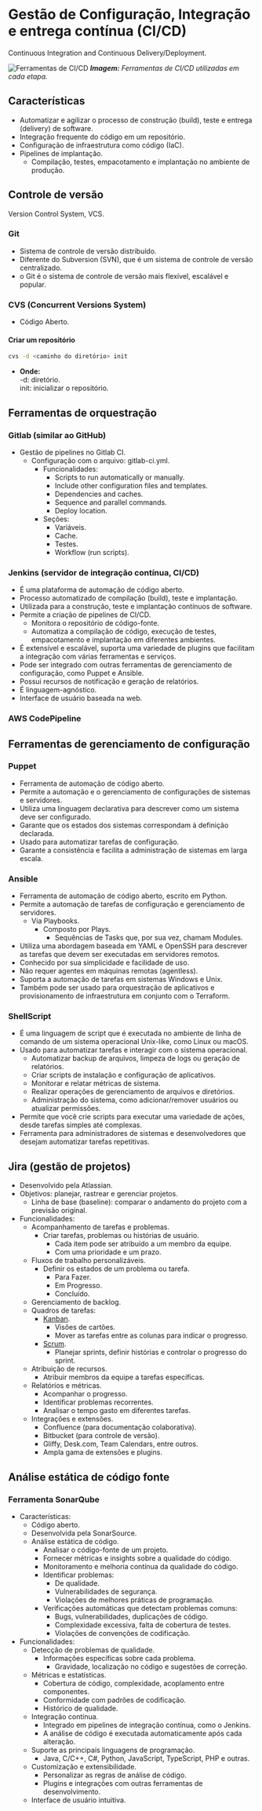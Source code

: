 # Gestão de Configuração, Integração e entrega contínua (CI/CD)

Continuous Integration and Continuous Delivery/Deployment.

![Ferramentas de CI/CD](/Imagens/CICD-Tools.png)
_**Imagem:** Ferramentas de CI/CD utilizadas em cada etapa._

## Características

- Automatizar e agilizar o processo de construção (build), teste e entrega (delivery) de software.
- Integração frequente do código em um repositório.
- Configuração de infraestrutura como código (IaC).
- Pipelines de implantação.
  - Compilação, testes, empacotamento e implantação no ambiente de produção.

## Controle de versão

Version Control System, VCS.

### Git

- Sistema de controle de versão distribuído.
- Diferente do Subversion (SVN), que é um sistema de controle de versão centralizado.
- o Git é o sistema de controle de versão mais flexível, escalável e popular.

### CVS (Concurrent Versions System)

- Código Aberto.

#### Criar um repositório

```bash
cvs -d <caminho do diretório> init
```

- **Onde:**  
   -d: diretório.  
   init: inicializar o repositório.

## Ferramentas de orquestração

### Gitlab (similar ao GitHub)

- Gestão de pipelines no Gitlab CI.
  - Configuração com o arquivo: gitlab-ci.yml.
    - Funcionalidades:
      - Scripts to run automatically or manually.
      - Include other configuration files and templates.
      - Dependencies and caches.
      - Sequence and parallel commands.
      - Deploy location.
    - Seções:
      - Variáveis.
      - Cache.
      - Testes.
      - Workflow (run scripts).

### Jenkins (servidor de integração contínua, CI/CD)

- É uma plataforma de automação de código aberto.
- Processo automatizado de compilação (build), teste e implantação.
- Utilizada para a construção, teste e implantação contínuos de software.
- Permite a criação de pipelines de CI/CD.
  - Monitora o repositório de código-fonte.
  - Automatiza a compilação de código, execução de testes, empacotamento e implantação em diferentes ambientes.
- É extensível e escalável, suporta uma variedade de plugins que facilitam a integração com várias ferramentas e serviços.
- Pode ser integrado com outras ferramentas de gerenciamento de configuração, como Puppet e Ansible.
- Possui recursos de notificação e geração de relatórios.
- É linguagem-agnóstico.
- Interface de usuário baseada na web.

### AWS CodePipeline

## Ferramentas de gerenciamento de configuração

### Puppet

- Ferramenta de automação de código aberto.
- Permite a automação e o gerenciamento de configurações de sistemas e servidores.
- Utiliza uma linguagem declarativa para descrever como um sistema deve ser configurado.
- Garante que os estados dos sistemas correspondam à definição declarada.
- Usado para automatizar tarefas de configuração.
- Garante a consistência e facilita a administração de sistemas em larga escala.

### Ansible

- Ferramenta de automação de código aberto, escrito em Python.
- Permite a automação de tarefas de configuração e gerenciamento de servidores.
  - Via Playbooks.
    - Composto por Plays.
      - Sequências de Tasks que, por sua vez, chamam Modules.
- Utiliza uma abordagem baseada em YAML e OpenSSH para descrever as tarefas que devem ser executadas em servidores remotos.
- Conhecido por sua simplicidade e facilidade de uso.
- Não requer agentes em máquinas remotas (agentless).
- Suporta a automação de tarefas em sistemas Windows e Unix.
- Também pode ser usado para orquestração de aplicativos e provisionamento de infraestrutura em conjunto com o Terraform.

### ShellScript

- É uma linguagem de script que é executada no ambiente de linha de comando de um sistema operacional Unix-like, como Linux ou macOS.
- Usado para automatizar tarefas e interagir com o sistema operacional.
  - Automatizar backup de arquivos, limpeza de logs ou geração de relatórios.
  - Criar scripts de instalação e configuração de aplicativos.
  - Monitorar e relatar métricas de sistema.
  - Realizar operações de gerenciamento de arquivos e diretórios.
  - Administração do sistema, como adicionar/remover usuários ou atualizar permissões.
- Permite que você crie scripts para executar uma variedade de ações, desde tarefas simples até complexas.
- Ferramenta para administradores de sistemas e desenvolvedores que desejam automatizar tarefas repetitivas.

## Jira (gestão de projetos)

- Desenvolvido pela Atlassian.
- Objetivos: planejar, rastrear e gerenciar projetos.
  - Linha de base (baseline): comparar o andamento do projeto com a previsão original.
- Funcionalidades:
  - Acompanhamento de tarefas e problemas.
    - Criar tarefas, problemas ou histórias de usuário.
      - Cada item pode ser atribuído a um membro da equipe.
      - Com uma prioridade e um prazo.
  - Fluxos de trabalho personalizáveis.
    - Definir os estados de um problema ou tarefa.
      - Para Fazer.
      - Em Progresso.
      - Concluído.
  - Gerenciamento de backlog.
  - Quadros de tarefas:
    - [Kanban](</Tecnologia da Informação/Gestão e legislação/Metodologias/Agile Frameworks/Kanban.md>).
      - Visões de cartões.
      - Mover as tarefas entre as colunas para indicar o progresso.
    - [Scrum](</Tecnologia da Informação/Gestão e legislação/Metodologias/Agile Frameworks/Scrum.md>).
      - Planejar sprints, definir histórias e controlar o progresso do sprint.
  - Atribuição de recursos.
    - Atribuir membros da equipe a tarefas específicas.
  - Relatórios e métricas.
    - Acompanhar o progresso.
    - Identificar problemas recorrentes.
    - Analisar o tempo gasto em diferentes tarefas.
  - Integrações e extensões.
    - Confluence (para documentação colaborativa).
    - Bitbucket (para controle de versão).
    - Gliffy, Desk.com, Team Calendars, entre outros.
    - Ampla gama de extensões e plugins.

## Análise estática de código fonte

### Ferramenta SonarQube

- Características:
  - Código aberto.
  - Desenvolvida pela SonarSource.
  - Análise estática de código.
    - Analisar o código-fonte de um projeto.
    - Fornecer métricas e insights sobre a qualidade do código.
    - Monitoramento e melhoria contínua da qualidade do código.
    - Identificar problemas:
      - De qualidade.
      - Vulnerabilidades de segurança.
      - Violações de melhores práticas de programação.
    - Verificações automáticas que detectam problemas comuns:
      - Bugs, vulnerabilidades, duplicações de código.
      - Complexidade excessiva, falta de cobertura de testes.
      - Violações de convenções de codificação.
- Funcionalidades:
  - Detecção de problemas de qualidade.
    - Informações específicas sobre cada problema.
      - Gravidade, localização no código e sugestões de correção.
  - Métricas e estatísticas.
    - Cobertura de código, complexidade, acoplamento entre componentes.
    - Conformidade com padrões de codificação.
    - Histórico de qualidade.
  - Integração contínua.
    - Integrado em pipelines de integração contínua, como o Jenkins.
    - A análise de código é executada automaticamente após cada alteração.
  - Suporte as principais linguagens de programação.
    - Java, C/C++, C#, Python, JavaScript, TypeScript, PHP e outras.
  - Customização e extensibilidade.
    - Personalizar as regras de análise de código.
    - Plugins e integrações com outras ferramentas de desenvolvimento.
  - Interface de usuário intuitiva.
